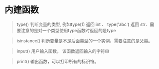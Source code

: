 # 内建函数
> type()  判断变量的类型,  例如type(1) 返回 int 、 type('abc') 返回 str、需要注意的是对一个类型使用type函数时返回的是type

> isinstance() 判断变量是不是后面类型的一个实例，需要注意的是父类。

> input() 用户输入函数， 该函数返回输入的字符串

> print() 输出函数，可以打印所有的标识符。


<!--stackedit_data:
eyJoaXN0b3J5IjpbNzM0OTcwMjMwLDczNDk3MDIzMCwtNjQyND
c0MTUyLDEzMzQxNTE5NywxMjQ4NjU2MTQwLDE2MjAzODU3ODMs
MjQ5NzU5NzAxXX0=
-->